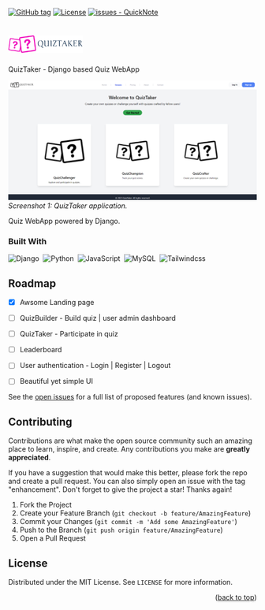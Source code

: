 <a name="readme-top"></a>

<!-- PROJECT SHIELDS -->
[![GitHub tag](https://img.shields.io/github/tag/MasterZesty/QuickNote?include_prereleases=&sort=semver&color=blue)](https://github.com/MasterZesty/QuickNote/releases/)
[![License](https://img.shields.io/badge/License-MIT-blue)](#license)
[![issues - QuickNote](https://img.shields.io/github/issues/MasterZesty/QuickNote)](https://github.com/MasterZesty/QuickNote/issues)


<!-- PROJECT LOGO -->
# <img src="https://github.com/MasterZesty/QuizTaker/blob/main/QuizTaker/QuizTaker/static/QuizTaker/img/quiztaker-website-logo-no-background.png" width=30%  height=20%>
QuizTaker - Django based Quiz WebApp

<!-- ABOUT THE PROJECT -->
![QuizTaker](https://github.com/MasterZesty/QuizTaker/blob/main/QuizTaker/QuizTaker/static/QuizTaker/img/home_page_ui_v1.png)
*Screenshot 1: QuizTaker application.*


Quiz WebApp powered by Django.

### Built With

![Django](https://img.shields.io/badge/-Django-05122A?style=flat&logo=django)&nbsp;
![Python](https://img.shields.io/badge/-Python-05122A?style=flat&logo=python)&nbsp;
![JavaScript](https://img.shields.io/badge/-JavaScript-05122A?style=flat&logo=javascript)&nbsp;
![MySQL](https://img.shields.io/badge/MySQL-05122A?style=flat&logo=mysql&logoColor=white)&nbsp;
![Tailwindcss](https://img.shields.io/badge/tailwindcss-05122A?style=flat&logo=tailwindcss&logoColor=white)&nbsp;


<!-- ROADMAP -->
## Roadmap

- [X] Awsome Landing page
- [ ] QuizBuilder - Build quiz | user admin dashboard
- [ ] QuizTaker - Participate in quiz
- [ ] Leaderboard
- [ ] User authentication - Login | Register | Logout
- [ ] Beautiful yet simple UI


See the [open issues]() for a full list of proposed features (and known issues).

<!-- CONTRIBUTING -->
## Contributing

Contributions are what make the open source community such an amazing place to learn, inspire, and create. Any contributions you make are **greatly appreciated**.

If you have a suggestion that would make this better, please fork the repo and create a pull request. You can also simply open an issue with the tag "enhancement".
Don't forget to give the project a star! Thanks again!

1. Fork the Project
2. Create your Feature Branch (`git checkout -b feature/AmazingFeature`)
3. Commit your Changes (`git commit -m 'Add some AmazingFeature'`)
4. Push to the Branch (`git push origin feature/AmazingFeature`)
5. Open a Pull Request

<!-- LICENSE -->
## License

Distributed under the MIT License. See `LICENSE` for more information.

<p align="right">(<a href="#readme-top">back to top</a>)</p>
